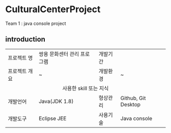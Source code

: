 # CulturalCenterProject
Team 1 : java console project

## introduction

<table>
    <tr>
        <td>프로젝트 명</td>
        <td>쌍용 문화센터 관리 프로그램</td>
        <td>개발기간</td>
        <td></td>
    </tr>
    <tr>
        <td>프로젝트 개요</td>
        <td>~</td>
        <td>개발환경</td>
        <td>~</td>
    </tr>
    <tr>
        <td colspan="4" ><center>사용한 skill 또는 지식<center></td>
    </tr>
    <tr>
        <td>개발언어</td>
        <td>Java(JDK 1.8)</td>
        <td>형상관리</td>
        <td>Github, Git Desktop</td>
    </tr>
    <tr>
        <td>개발도구</td>
        <td>Eclipse JEE</td>
        <td>사용기술</td>
        <td>Java console</td>
    </tr>
</table>

